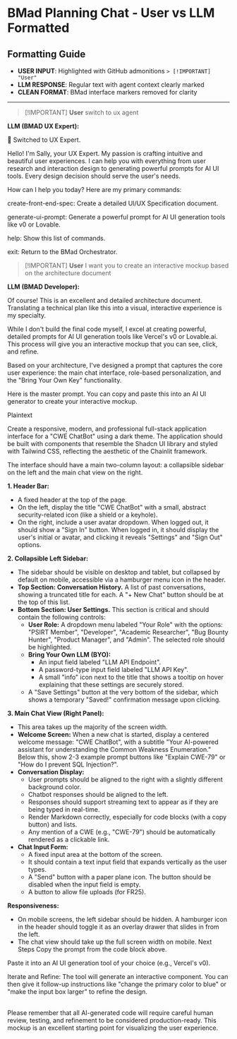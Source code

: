 # BMad Planning Chat - User vs LLM Formatted

## Formatting Guide
- **USER INPUT**: Highlighted with GitHub admonitions `> [!IMPORTANT] "User"`
- **LLM RESPONSE**: Regular text with agent context clearly marked
- **CLEAN FORMAT**: BMad interface markers removed for clarity

---

> [!IMPORTANT] **User**
> switch to ux agent

**LLM (BMAD UX Expert):**

🎨 Switched to UX Expert.

Hello! I'm Sally, your UX Expert. My passion is crafting intuitive and beautiful user experiences. I can help you with everything from user research and interaction design to generating powerful prompts for AI UI tools. Every design decision should serve the user's needs.

How can I help you today? Here are my primary commands:

create-front-end-spec: Create a detailed UI/UX Specification document.

generate-ui-prompt: Generate a powerful prompt for AI UI generation tools like v0 or Lovable.

help: Show this list of commands.

exit: Return to the BMad Orchestrator.

> [!IMPORTANT] **User**
> I want you to create an interactive mockup based on the architecture document

**LLM (BMAD Developer):**

Of course! This is an excellent and detailed architecture document. Translating a technical plan like this into a visual, interactive experience is my specialty.

While I don't build the final code myself, I excel at creating powerful, detailed prompts for AI UI generation tools like Vercel's v0 or Lovable.ai. This process will give you an interactive mockup that you can see, click, and refine.

Based on your architecture, I've designed a prompt that captures the core user experience: the main chat interface, role-based personalization, and the "Bring Your Own Key" functionality.

Here is the master prompt. You can copy and paste this into an AI UI generator to create your interactive mockup.

Plaintext

Create a responsive, modern, and professional full-stack application interface for a "CWE ChatBot" using a dark theme. The application should be built with components that resemble the Shadcn UI library and styled with Tailwind CSS, reflecting the aesthetic of the Chainlit framework.

The interface should have a main two-column layout: a collapsible sidebar on the left and the main chat view on the right.

**1. Header Bar:**
- A fixed header at the top of the page.
- On the left, display the title "CWE ChatBot" with a small, abstract security-related icon (like a shield or a keyhole).
- On the right, include a user avatar dropdown. When logged out, it should show a "Sign In" button. When logged in, it should display the user's initial or avatar, and clicking it reveals "Settings" and "Sign Out" options.

**2. Collapsible Left Sidebar:**
- The sidebar should be visible on desktop and tablet, but collapsed by default on mobile, accessible via a hamburger menu icon in the header.
- **Top Section: Conversation History.** A list of past conversations, showing a truncated title for each. A "+ New Chat" button should be at the top of this list.
- **Bottom Section: User Settings.** This section is critical and should contain the following controls:
    - **User Role:** A dropdown menu labeled "Your Role" with the options: "PSIRT Member", "Developer", "Academic Researcher", "Bug Bounty Hunter", "Product Manager", and "Admin". The selected role should be highlighted.
    - **Bring Your Own LLM (BYO):**
        - An input field labeled "LLM API Endpoint".
        - A password-type input field labeled "LLM API Key".
        - A small "info" icon next to the title that shows a tooltip on hover explaining that these settings are securely stored.
    - A "Save Settings" button at the very bottom of the sidebar, which shows a temporary "Saved!" confirmation message upon clicking.

**3. Main Chat View (Right Panel):**
- This area takes up the majority of the screen width.
- **Welcome Screen:** When a new chat is started, display a centered welcome message: "CWE ChatBot", with a subtitle "Your AI-powered assistant for understanding the Common Weakness Enumeration." Below this, show 2-3 example prompt buttons like "Explain CWE-79" or "How do I prevent SQL Injection?".
- **Conversation Display:**
    - User prompts should be aligned to the right with a slightly different background color.
    - Chatbot responses should be aligned to the left.
    - Responses should support streaming text to appear as if they are being typed in real-time.
    - Render Markdown correctly, especially for code blocks (with a copy button) and lists.
    - Any mention of a CWE (e.g., "CWE-79") should be automatically rendered as a clickable link.
- **Chat Input Form:**
    - A fixed input area at the bottom of the screen.
    - It should contain a text input field that expands vertically as the user types.
    - A "Send" button with a paper plane icon. The button should be disabled when the input field is empty.
    - A button to allow file uploads (for FR25).

**Responsiveness:**
- On mobile screens, the left sidebar should be hidden. A hamburger icon in the header should toggle it as an overlay drawer that slides in from the left.
- The chat view should take up the full screen width on mobile.
Next Steps
Copy the prompt from the code block above.

Paste it into an AI UI generation tool of your choice (e.g., Vercel's v0).

Iterate and Refine: The tool will generate an interactive component. You can then give it follow-up instructions like "change the primary color to blue" or "make the input box larger" to refine the design.

<br>
<important_note>Please remember that all AI-generated code will require careful human review, testing, and refinement to be considered production-ready. This mockup is an excellent starting point for visualizing the user experience.</important_note>
